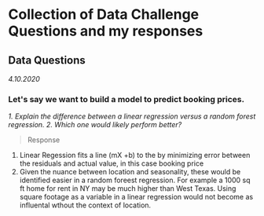 # Collection of Data Challenge Questions and my responses

## Data Questions

_4.10.2020_

### Let's say we want to build a model to predict booking prices.
*1. Explain the difference between a linear regression versus a random forest regression.*
*2. Which one would likely perform better?*

> Response
1. Linear Regession fits a line (mX +b) to the by minimizing error between the residuals and actual value, in this case booking price
2. Given the nuance between location and seasonality, these would be identified easier in a random foreest regression. For example a 1000 sq ft home for rent in NY may be much higher than West Texas. Using square footage as a variable in a linear regression would not become as influental wthout the context of location.
